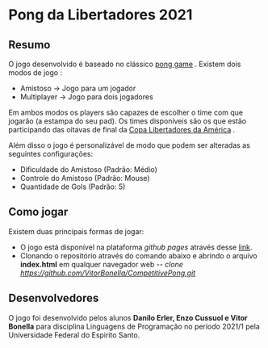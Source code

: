 # Pong da Libertadores 2021

## Resumo
O jogo desenvolvido é baseado no clássico [pong game](https://pt.wikipedia.org/wiki/Pong) . Existem dois modos de jogo :

 - Amistoso -> Jogo para um jogador
 - Multiplayer -> Jogo para dois jogadores
 
 Em ambos modos os players são capazes de escolher o time com que jogarão (a estampa do seu pad). Os times disponíveis são os que estão participando das oitavas de final da [Copa Libertadores da América](https://pt.wikipedia.org/wiki/Copa_Libertadores_da_Am%C3%A9rica) .
 
 Além disso o jogo é personalizável de modo que podem ser alteradas as seguintes configurações:
 
 - Dificuldade do Amistoso (Padrão: Médio)
 - Controle do Amistoso (Padrão: Mouse)
 - Quantidade de Gols (Padrão: 5)

## Como jogar

Existem duas principais formas de jogar:
- O jogo está disponível na plataforma *github pages* através desse [link](https://vitorbonella.github.io/CompetitivePong/).
- Clonando o repositório através do comando abaixo e abrindo o arquivo **index.html** em qualquer navegador web
-- *clone https://github.com/VitorBonella/CompetitivePong.git* 

## Desenvolvedores

O jogo foi desenvolvido pelos alunos **Danilo Erler, Enzo Cussuol e Vitor Bonella** para disciplina Linguagens de Programação no período 2021/1 pela Universidade Federal do Espirito Santo. 